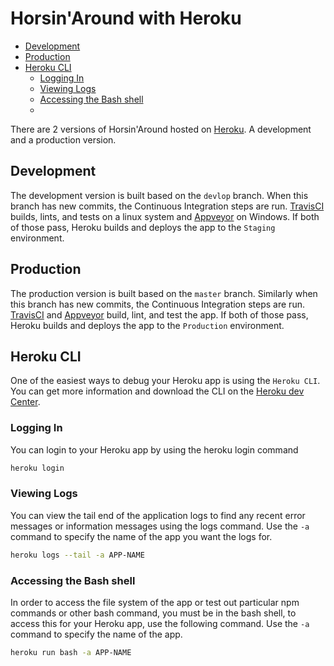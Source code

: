 # Horsin'Around with Heroku

- [Development](#development)
- [Production](#production)
- [Heroku CLI](#heroku-cli)
  - [Logging In](#logging-in)
  - [Viewing Logs](#viewing-logs)
  - [Accessing the Bash shell](#accessing-the-bash-shell)
  - [](#)

There are 2 versions of Horsin'Around hosted on [Heroku](https://heroku.com/). A development and a production version.

## Development

The development version is built based on the `devlop` branch. When this branch has new commits, the Continuous Integration steps are run. [TravisCI](https://travis-ci.com/) builds, lints, and tests on a linux system and [Appveyor](https://ci.appveyor.com/) on Windows. If both of those pass, Heroku builds and deploys the app to the `Staging` environment.

## Production

The production version is built based on the `master` branch. Similarly when this branch has new commits, the Continuous Integration steps are run. [TravisCI](https://travis-ci.com/) and [Appveyor](https://ci.appveyor.com/) build, lint, and test the app. If both of those pass, Heroku builds and deploys the app to the `Production` environment.

## Heroku CLI

One of the easiest ways to debug your Heroku app is using the `Heroku CLI`. You can get more information and download the CLI on the [Heroku dev Center](https://devcenter.heroku.com/articles/heroku-cli).

### Logging In

You can login to your Heroku app by using the heroku login command

```bash
heroku login
```

### Viewing Logs

You can view the tail end of the application logs to find any recent error messages or information messages using the logs command. Use the `-a` command to specify the name of the app you want the logs for.

```bash
heroku logs --tail -a APP-NAME
```

### Accessing the Bash shell

In order to access the file system of the app or test out particular npm commands or other bash command, you must be in the bash shell, to access this for your Heroku app, use the following command. Use the `-a` command to specify the name of the app.

```bash
heroku run bash -a APP-NAME
```
